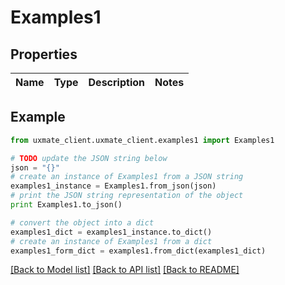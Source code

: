 # Examples1


## Properties
Name | Type | Description | Notes
------------ | ------------- | ------------- | -------------

## Example

```python
from uxmate_client.uxmate_client.examples1 import Examples1

# TODO update the JSON string below
json = "{}"
# create an instance of Examples1 from a JSON string
examples1_instance = Examples1.from_json(json)
# print the JSON string representation of the object
print Examples1.to_json()

# convert the object into a dict
examples1_dict = examples1_instance.to_dict()
# create an instance of Examples1 from a dict
examples1_form_dict = examples1.from_dict(examples1_dict)
```
[[Back to Model list]](../README.md#documentation-for-models) [[Back to API list]](../README.md#documentation-for-api-endpoints) [[Back to README]](../README.md)


